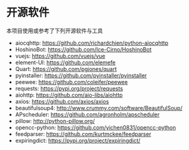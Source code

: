 # 开源软件

本项目使用或参考了下列开源软件与工具

- aiocqhttp: <https://github.com/richardchien/python-aiocqhttp>
- HoshinoBot: <https://github.com/Ice-Cirno/HoshinoBot>
- vuejs: <https://github.com/vuejs/vue>
- element-UI: <https://github.com/elemefe>
- Quart: <https://github.com/pgjones/quart>
- pyinstaller: <https://github.com/pyinstaller/pyinstaller>
- peewee: <https://github.com/coleifer/peewee>
- requests: <https://pypi.org/project/requests>
- aiohttp: <https://github.com/aio-libs/aiohttp>
- axios: <https://github.com/axios/axios>
- beautifulsoup4: <http://www.crummy.com/software/BeautifulSoup/>
- APscheduler: <https://github.com/agronholm/apscheduler>
- pillow: <http://python-pillow.org/>
- opencc-python: <https://github.com/yichen0831/opencc-python>
- feedparser: <https://github.com/kurtmckee/feedparser>
- expiringdict: <https://pypi.org/project/expiringdict/>

